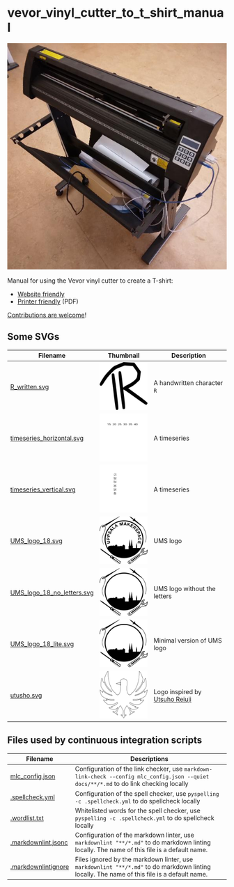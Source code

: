 # vevor_vinyl_cutter_to_t_shirt_manual

![Our Vevor vinyl cutter from an isometric perspective](vevor_vinyl_cutter_isometric.jpg)

Manual for using the Vevor vinyl cutter to create a T-shirt:

- [Website friendly](https://uppsala-makerspace.github.io/vevor_vinyl_cutter_to_t_shirt_manual/guide.html)
- [Printer friendly](guide.pdf) (PDF)

[Contributions are welcome](CONTRIBUTING.md)!

## Some SVGs

Filename                                                |Thumbnail                                                                    |Description
--------------------------------------------------------|-----------------------------------------------------------------------------|---------------------------
[R_written.svg](R_written.svg)                          |![R_written_thumbnail.png](R_written_thumbnail.png)                          |A handwritten character `R`
[timeseries_horizontal.svg](timeseries_horizontal.svg)  |![timeseries_horizontal_thumbnail.png](timeseries_horizontal_thumbnail.png)  |A timeseries
[timeseries_vertical.svg](timeseries_vertical.svg)      |![timeseries_vertical_thumbnail.png](timeseries_vertical_thumbnail.png)      |A timeseries
[UMS_logo_18.svg](UMS_logo_18.svg)                      |![UMS_logo_18_thumbnail.png](UMS_logo_18_thumbnail.png)                      |UMS logo
[UMS_logo_18_no_letters.svg](UMS_logo_18_no_letters.svg)|![UMS_logo_18_no_letters_thumbnail.png](UMS_logo_18_no_letters_thumbnail.png)|UMS logo without the letters
[UMS_logo_18_lite.svg](UMS_logo_18_lite.svg)            |![UMS_logo_18_lite_thumbnail.png](UMS_logo_18_no_letters_thumbnail.png)      |Minimal version of UMS logo
[utusho.svg](utusho.svg)                                |![utusho_thumbnail.png](utusho_thumbnail.png)                                |Logo inspired by [Utsuho Reiuji](https://en.touhouwiki.net/wiki/Utsuho_Reiuji)

## Files used by continuous integration scripts

Filename                              |Descriptions
--------------------------------------|--------------------------------------------------------------------------------------------------------------------------------------
[mlc_config.json](mlc_config.json)    |Configuration of the link checker, use `markdown-link-check --config mlc_config.json --quiet docs/**/*.md` to do link checking locally
[.spellcheck.yml](.spellcheck.yml)    |Configuration of the spell checker, use `pyspelling -c .spellcheck.yml` to do spellcheck locally
[.wordlist.txt](.wordlist.txt)        |Whitelisted words for the spell checker, use `pyspelling -c .spellcheck.yml` to do spellcheck locally
[.markdownlint.jsonc](.markdownlint.jsonc)|Configuration of the markdown linter, use `markdownlint "**/*.md"` to do markdown linting locally. The name of this file is a default name.
[.markdownlintignore](.markdownlintignore)|Files ignored by the markdown linter, use `markdownlint "**/*.md"` to do markdown linting locally. The name of this file is a default name.
